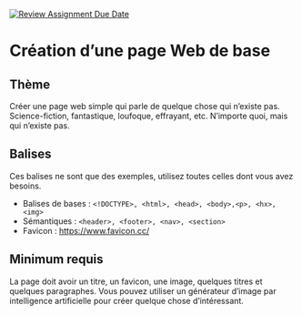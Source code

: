 [![Review Assignment Due Date](https://classroom.github.com/assets/deadline-readme-button-22041afd0340ce965d47ae6ef1cefeee28c7c493a6346c4f15d667ab976d596c.svg)](https://classroom.github.com/a/35qcn9yw)
# Création d’une page Web de base 
## Thème
Créer une page web simple qui parle de quelque chose qui n’existe pas. Science-fiction, fantastique, loufoque, effrayant, etc. N’importe quoi, mais qui n’existe pas.

## Balises
Ces balises ne sont que des exemples, utilisez toutes celles dont vous avez besoins.

- Balises de bases : `<!DOCTYPE>, <html>, <head>, <body>,<p>, <hx>, <img>`
- Sémantiques : `<header>, <footer>, <nav>, <section>`
- Favicon : https://www.favicon.cc/

## Minimum requis
La page doit avoir un titre, un favicon, une image, quelques titres et quelques paragraphes. Vous pouvez utiliser un générateur d’image par intelligence artificielle pour créer quelque chose d’intéressant.

